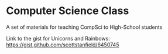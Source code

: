 Computer Science Class
=======

A set of materials for teaching CompSci to High-School students

Link to the gist for Unicorns and Rainbows:
https://gist.github.com/scottstanfield/6450745


